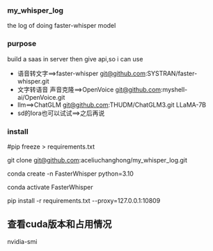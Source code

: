 ### my_whisper_log

the log of doing faster-whisper model

### purpose

build a saas in server then give api,so i can use

* 语音转文字==>faster-whisper git@github.com:SYSTRAN/faster-whisper.git
* 文字转语音 声音克隆==>OpenVoice git@github.com:myshell-ai/OpenVoice.git
* llm==>ChatGLM git@github.com:THUDM/ChatGLM3.git LLaMA-7B
* sd的lora也可以试试==>之后再说

### install
#pip freeze > requirements.txt

git clone git@github.com:aceliuchanghong/my_whisper_log.git

conda create -n FasterWhisper python=3.10

conda activate FasterWhisper

pip install -r requirements.txt --proxy=127.0.0.1:10809

## 查看cuda版本和占用情况
nvidia-smi